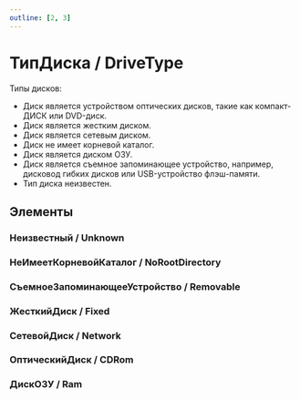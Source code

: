 ```yaml
---
outline: [2, 3]
---
```


# ТипДиска / DriveType


Типы дисков:
- Диск является устройством оптических дисков, такие как компакт-ДИСК или DVD-диск.
- Диск является жестким диском.
- Диск является сетевым диском.
- Диск не имеет корневой каталог.
- Диск является диском ОЗУ.
- Диск является съемное запоминающее устройство, например, дисковод гибких дисков или USB-устройство флэш-памяти.
- Тип диска неизвестен.


## Элементы


### Неизвестный / Unknown


### НеИмеетКорневойКаталог / NoRootDirectory


### СъемноеЗапоминающееУстройство / Removable


### ЖесткийДиск / Fixed


### СетевойДиск / Network


### ОптическийДиск / CDRom


### ДискОЗУ / Ram

